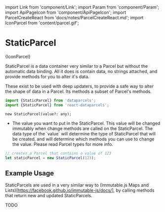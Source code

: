 import Link from 'component/Link';
import Param from 'component/Param';
import ApiPageIcon from 'component/ApiPageIcon';
import ParcelCreateReact from 'docs/notes/ParcelCreateReact.md';
import IconParcel from 'content/parcel.gif';

# StaticParcel

<ApiPageIcon>{IconParcel}</ApiPageIcon>

StaticParcel is a data container very similar to a <Link to="/api/Parcel">Parcel</Link> but without the automatic data binding. All it does is contain data, no strings attached, and provide methods for you to alter it's data.

These exist to be used with <Link to="/deep-updaters">deep updaters</Link>, to provide a safe way to alter the shape of data in a Parcel.
Its methods a subset of <Link to="/api/Parcel">Parcel</Link>'s methods.

```js
import {StaticParcel} from 'dataparcels';
import {StaticParcel} from 'react-dataparcels';
```

```flow
new StaticParcel(value?: any);
```

* <Param name="value" optional type="any" default="undefined" />
  The value you want to put in the StaticParcel. This value will be changed immutably when change methods are called on the StaticParcel. The data type of the `value` will determine the type of StaticParcel that will be created, and will determine which methods you can use to change the value. Please read <Link to="/parcel-types">Parcel types</Link> for more info.

```js
// creates a Parcel that contains a value of 123
let staticParcel = new StaticParcel(123);
```

## Example Usage

StaticParcels are used in a very similar way to (Immutable.js Maps and Lists)[https://facebook.github.io/immutable-js/docs/], by calling methods that return new and updated StaticParcels.

TODO
